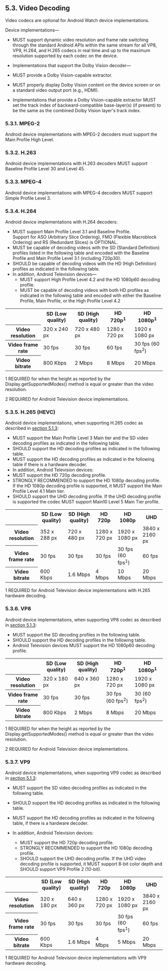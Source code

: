## 5.3\. Video Decoding

<div class="note">
Video codecs are optional for Android Watch device implementations.
</div>

Device implementations&mdash;

*   MUST support dynamic video resolution and frame rate switching through the
    standard Android APIs within the same stream for all VP8, VP9, H.264, and
    H.265 codecs in real time and up to the maximum resolution supported by each
    codec on the device.

*   Implementations that support the Dolby Vision decoder&mdash;
   *   MUST provide a Dolby Vision-capable extractor.
   *   MUST properly display Dolby Vision content on the device screen or on a
       standard video output port (e.g., HDMI).

*   Implementations that provide a Dolby Vision-capable extractor MUST set the
    track index of backward-compatible base-layer(s) (if present) to be the same
    as the combined Dolby Vision layer's track index.

### 5.3.1\. MPEG-2

Android device implementations with MPEG-2 decoders must support the Main
Profile High Level.

### 5.3.2\. H.263

Android device implementations with H.263 decoders MUST support Baseline Profile
Level 30 and Level 45.

### 5.3.3\. MPEG-4
Android device implementations with MPEG-4 decoders MUST support Simple Profile
Level 3.

### 5.3.4\. H.264

Android device implementations with H.264 decoders:

*   MUST support Main Profile Level 3.1 and Baseline Profile.<br>
    Support for ASO (Arbitrary Slice Ordering), FMO (Flexible Macroblock Ordering)
    and RS (Redundant Slices) is OPTIONAL.
*   MUST be capable of decoding videos with the SD (Standard Definition)
    profiles listed in the following table and encoded with the Baseline Profile and
    Main Profile Level 3.1 (including 720p30).
*   SHOULD be capable of decoding videos with the HD (High Definition) profiles
    as indicated in the following table.
*   In addition, Android Television devices&mdash;
    *   MUST support High Profile Level 4.2 and the HD 1080p60 decoding profile.
    *   MUST be capable of decoding videos with both HD profiles as indicated
        in the following table and encoded with either the Baseline Profile, Main
        Profile, or the High Profile Level 4.2

<table>
 <tr>
    <th></th>
    <th>SD (Low quality)</th>
    <th>SD (High quality)</th>
    <th>HD 720p<sup>1</sup></th>
    <th>HD 1080p<sup>1</sup></th>
 </tr>
 <tr>
    <th>Video resolution</th>
    <td>320 x 240 px</td>
    <td>720 x 480 px</td>
    <td>1280 x 720 px</td>
    <td>1920 x 1080 px</td>
 </tr>
 <tr>
    <th>Video frame rate</th>
    <td>30 fps</td>
    <td>30 fps</td>
    <td>60 fps</td>
    <td>30 fps (60 fps<sup>2</sup>)</td>
 </tr>
 <tr>
    <th>Video bitrate</th>
    <td>800 Kbps </td>
    <td>2 Mbps</td>
    <td>8 Mbps</td>
    <td>20 Mbps</td>
 </tr>
</table>


<p class="table_footnote">1 REQUIRED for when the height as reported by the
Display.getSupportedModes() method is equal or greater than the video resolution.</p>

<p class="table_footnote">2 REQUIRED for Android Television device
implementations.</p>

### 5.3.5\. H.265 (HEVC)

Android device implementations, when supporting H.265 codec as described in
[section 5.1.3](#5_1_3_video_codecs):

*   MUST support the Main Profile Level 3 Main tier and the SD video decoding profiles
    as indicated in the following table.
*   SHOULD support the HD decoding profiles as indicated in the following table.
*   MUST support the HD decoding profiles as indicated in the following table
    if there is a hardware decoder.
*   In addition, Android Television devices:
   *   MUST support the HD 720p decoding profile.
   *   STRONGLY RECOMMENDED to support the HD 1080p decoding profile. If the HD 1080p
       decoding profile is supported, it MUST support the Main Profile Level 4.1 Main tier.
   *   SHOULD support the UHD decoding profile. If the UHD decoding profile is supported the 
    codec MUST support Main10 Level 5 Main Tier profile.

<table>
 <tr>
    <th></th>
    <th>SD (Low quality)</th>
    <th>SD (High quality)</th>
    <th>HD 720p</th>
    <th>HD 1080p</th>
    <th>UHD</th>
 </tr>
 <tr>
    <th>Video resolution</th>
    <td>352 x 288 px</td>
    <td>720 x 480 px</td>
    <td>1280 x 720 px</td>
    <td>1920 x 1080 px</td>
    <td>3840 x 2160 px</td>
 </tr>
 <tr>
    <th>Video frame rate</th>
    <td>30 fps</td>
    <td>30 fps</td>
    <td>30 fps</td>
    <td>30 fps (60 fps<sup>1</sup>)</td>
    <td>60 fps</td>
 </tr>
 <tr>
    <th>Video bitrate</th>
    <td>600 Kbps </td>
    <td>1.6 Mbps</td>
    <td>4 Mbps</td>
    <td>10 Mbps</td>
    <td>20 Mbps</td>
 </tr>
</table>

<p class="table_footnote">1 REQUIRED for Android Television device
implementations with H.265 hardware decoding.</p>


### 5.3.6\. VP8
Android device implementations, when supporting VP8 codec as described in
[section 5.1.3](https://source.android.com/compatibility/android-cdd.html#5_1_3_video_codecs):

*   MUST support the SD decoding profiles in the following table.
*   SHOULD support the HD decoding profiles in the following table.
*   Android Television devices MUST support the HD 1080p60 decoding profile.

<table>
 <tr>
    <th></th>
    <th>SD (Low quality)</th>
    <th>SD (High quality)</th>
    <th>HD 720p<sup>1</sup></th>
    <th>HD 1080p<sup>1</sup></th>
 </tr>
 <tr>
    <th>Video resolution</th>
    <td>320 x 180 px</td>
    <td>640 x 360 px</td>
    <td>1280 x 720 px</td>
    <td>1920 x 1080 px</td>
 </tr>
 <tr>
    <th>Video frame rate</th>
    <td>30 fps</td>
    <td>30 fps</td>
    <td>30 fps (60 fps<sup>2</sup>)</td>
    <td>30 (60 fps<sup>2</sup>)</td>
 </tr>
 <tr>
    <th>Video bitrate</th>
    <td>800 Kbps </td>
    <td>2 Mbps</td>
    <td>8 Mbps</td>
    <td>20 Mbps</td>
 </tr>
</table>

<p class="table_footnote">1 REQUIRED for when the height as reported by the
Display.getSupportedModes() method is equal or greater than the video resolution.</p>

<p class="table_footnote">2 REQUIRED for Android Television device
implementations.</p>

### 5.3.7\. VP9

Android device implementations, when supporting VP9 codec as described in
[section 5.1.3](https://source.android.com/compatibility/android-cdd.html#5_1_3_video_codecs):

*   MUST support the SD video decoding profiles as indicated in the following table.
*   SHOULD support the HD decoding profiles as indicated in the following table.
*   MUST support the HD decoding profiles as indicated in the following table,
    if there is a hardware decoder.
*   In addition, Android Television devices:

    *   MUST support the HD 720p decoding profile.
    *   STRONGLY RECOMMENDED to support the HD 1080p decoding profile.
    *   SHOULD support the UHD decoding profile. If the UHD video decoding
        profile is supported, it MUST support 8-bit color depth and SHOULD
        support VP9 Profile 2 (10-bit).

<table>
 <tr>
    <th></th>
    <th>SD (Low quality)</th>
    <th>SD (High quality)</th>
    <th>HD 720p</th>
    <th>HD 1080p</th>
    <th>UHD</th>
 </tr>
 <tr>
    <th>Video resolution</th>
    <td>320 x 180 px</td>
    <td>640 x 360 px</td>
    <td>1280 x 720 px</td>
    <td>1920 x 1080 px</td>
    <td>3840 x 2160 px</td>
 </tr>
 <tr>
    <th>Video frame rate</th>
    <td>30 fps</td>
    <td>30 fps</td>
    <td>30 fps</td>
    <td>30 fps (60 fps<sup>1</sup>)</td>
    <td>60 fps</td>
 </tr>
 <tr>
    <th>Video bitrate</th>
    <td>600 Kbps</td>
    <td>1.6 Mbps</td>
    <td>4 Mbps</td>
    <td>5 Mbps</td>
    <td>20 Mbps</td>
 </tr>
</table>

<p class="table_footnote">1 REQUIRED for Android Television
device implementations with VP9 hardware decoding.</p>
